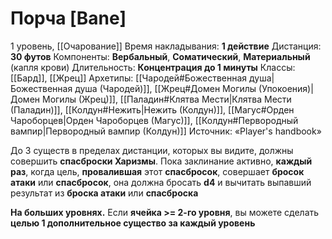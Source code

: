 # Порча [Bane]
1 уровень, [[Очарование]]
Время накладывания: **1 действие**
Дистанция: **30 футов**
Компоненты: **Вербальный**, **Соматический**, **Материальный** (капля крови)
Длительность: **Концентрация до 1 минуты**
Классы: [[Бард]], [[Жрец]]
Архетипы: [[Чародей#Божественная душа|Божественная душа (Чародей)]], [[Жрец#Домен Могилы (Упокоения)|Домен Могилы (Жрец)]], [[Паладин#Клятва Мести|Клятва Мести (Паладин)]], [[Колдун#Нежить|Нежить (Колдун)]], [[Магус#Орден Чароборцев|Орден Чароборцев (Магус)]], [[Колдун#Первородный вампир|Первородный вампир (Колдун)]]
Источник: «Player's handbook»

До 3 существ в пределах дистанции, которых вы видите, должны совершить **спасброски Харизмы**. Пока заклинание активно, **каждый раз**, когда цель, **провалившая** этот **спасбросок**, совершает **бросок атаки** или **спасбросок**, она должна бросать **d4** и вычитать выпавший результат из **броска атаки** или **спасброска**

**На больших уровнях.** Если **ячейка >= 2-го уровня**, вы можете сделать **целью 1 дополнительное существо за каждый уровень**